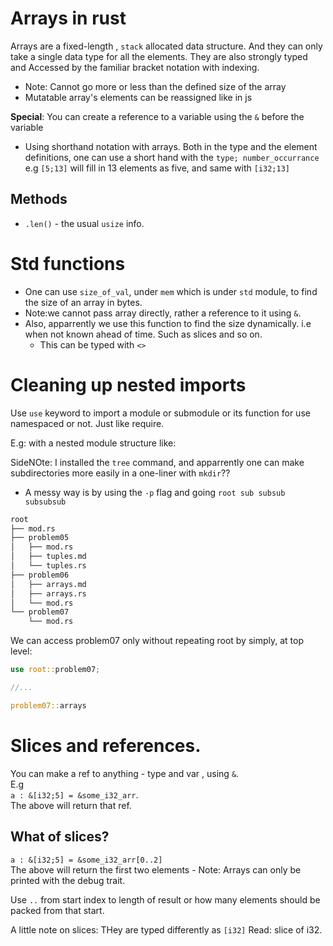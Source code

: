 # Arrays in rust

Arrays are a fixed-length , `stack` allocated data structure. And they can only take a single data type for all the elements. They are also strongly typed and Accessed by the familiar bracket notation with indexing.

- Note: Cannot go more or less than the defined size of the array
- Mutatable array's elements can be reassigned like in js

**Special**: You can create a reference to a variable using the `&` before the variable

- Using shorthand notation with arrays. Both in the type and the element definitions, one can use a short hand with the `type; number_occurrance` e.g `[5;13]` will fill in 13 elements as five, and same with `[i32;13]`

## Methods

- `.len()` - the usual `usize` info.

# Std functions

- One can use `size_of_val`, under `mem` which is under `std` module, to find the size of an array in bytes.
- Note:we cannot pass array directly, rather a reference to it using `&`.
- Also, apparrently we use this function to find the size dynamically. i.e when not known ahead of time. Such as slices and so on.
  - This can be typed with `<>`

# Cleaning up nested imports

Use `use` keyword to import a module or submodule or its function for use namespaced or not. Just like require.

E.g: with a nested module structure like:

SideNOte: I installed the `tree` command, and apparrently one can make subdirectories more easily in a one-liner with `mkdir`??

- A messy way is by using the `-p` flag and going `root sub subsub subsubsub`

```sh
root
├── mod.rs
├── problem05
│   ├── mod.rs
│   ├── tuples.md
│   └── tuples.rs
├── problem06
│   ├── arrays.md
│   ├── arrays.rs
│   └── mod.rs
└── problem07
    └── mod.rs

```

We can access problem07 only without repeating root by simply, at top level:

```rust
use root::problem07;

//...

problem07::arrays
```

# Slices and references.

You can make a ref to anything - type and var , using `&`.  
E.g  
`a : &[i32;5] = &some_i32_arr`.  
The above will return that ref.  
## What of slices?  
`a : &[i32;5] = &some_i32_arr[0..2]`  
The above will return the first two elements - Note: Arrays can only be printed with the debug trait.  

Use `..` from start index to length of result or how many elements should be packed from that start.  

A little note on slices: THey are typed differently as `[i32]` Read: slice of i32.

